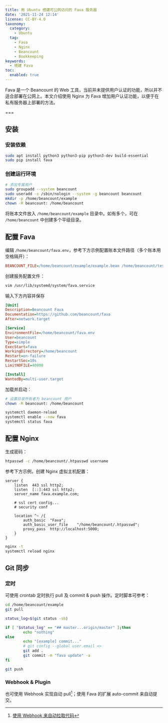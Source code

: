 ```yaml
---
title: 用 Ubuntu 搭建可公网访问的 Fava 服务器
date: '2021-11-24 12:14'
license: CC-BY-4.0
taxonomy:
  category:
    - Ubuntu
  tag:
    - Fava
    - Nginx
    - Beancount
    - Bookkeeping
keywords:
  - 搭建 Fava
toc:
  enabled: true
---
```


Fava 是一个 Beancount 的 Web 工具，当前并未提供用户认证的功能，所以并不适合部署在公网上。本文介绍使用 Nginx 为 Fava 增加用户认证功能，以便于在私有服务器上部署的方法。

===

## 安装
### 安装依赖
```bash
sudo apt install python3 python3-pip python3-dev build-essential
sudo pip install fava
```

### 创建运行环境
```bash
# 添加专属用户
sudo groupadd --system beancount
sudo useradd -s /sbin/nologin --system -g beancount beancount
mkdir -p /home/beancount/example
chown -R beancount: /home/beancount
```

将账本文件放入 `/home/beancount/example` 目录中。如有多个，可在 `/home/beancount` 中创建多个平级目录。

## 配置 Fava

编辑 `/home/beancount/fava.env`，参考下方示例配置账本文件路径（多个账本用空格隔开）：
```ini
BEANCOUNT_FILE=/home/beancount/example/example.bean /home/beancount/test/test.bean
```

创建服务配置文件：
```bash
vim /usr/lib/systemd/system/fava.service
```

输入下方内容并保存
```ini
[Unit]
Description=Beancount Fava
Documentation=https://github.com/beancount/fava
After=network.target

[Service]
EnvironmentFile=/home/beancount/fava.env
User=beancount
Type=simple
ExecStart=fava
WorkingDirectory=/home/beancount
Restart=on-failure
RestartSec=10s
LimitNOFILE=40000

[Install]
WantedBy=multi-user.target
```

加载并启动：
```bash
# 设置目录所有者为 beancount 用户
chown -R beancount: /home/beancount

systemctl daemon-reload
systemctl enable --now fava
systemctl status fava
```

## 配置 Nginx
生成密码：
```bash
htpasswd -c /home/beancount/.htpasswd username
```

参考下方示例，创建 Nginx 虚拟主机配置：
```nginx
server {
    listen  443 ssl http2;
    listen  [::]:443 ssl http2;
    server_name fava.example.com;
    
    # ssl cert config...
    # security conf
    
    location ^~ /{
        auth_basic  "Fava";
        auth_basic_user_file    "/home/beancount/.htpasswd";
        proxy_pass  http://localhost:5000;
    }
}
```

```bash
nginx -t
systemctl reload nginx
```

## Git 同步

### 定时
可使用 crontab 定时执行 pull 及 commit & push 操作。定时脚本可参考：
```bash
cd /home/beancount/example
git pull

status_log=$(git status -sb)

if [ "$status_log" == "## master...origin/master" ];then
        echo "nothing"
else
        echo "[example] commit..."
        # git config --global user.email <>
        git add .
        git commit -m "fava update" -a
fi

git push
```

### Webhook & Plugin

也可使用 Webhook 实现自动 pull[^webhook]；使用 Fava 的扩展 auto-commit 来自动提交。

[^webhook]: [使用 Webhook 来自动拉取代码](/webhook-to-git-pull-from-forgejo/)
